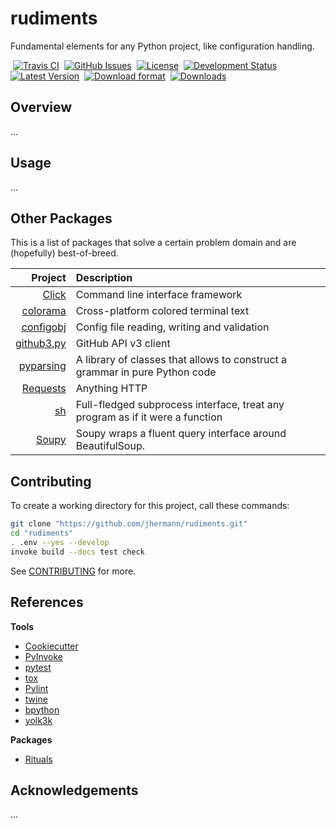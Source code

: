 # rudiments

Fundamental elements for any Python project, like configuration handling.

 [![Travis CI](https://api.travis-ci.org/jhermann/rudiments.svg)](https://travis-ci.org/jhermann/rudiments)
 [![GitHub Issues](https://img.shields.io/github/issues/jhermann/rudiments.svg)](https://github.com/jhermann/rudiments/issues)
 [![License](https://img.shields.io/pypi/l/rudiments.svg)](https://github.com/jhermann/rudiments/blob/master/LICENSE)
 [![Development Status](https://pypip.in/status/rudiments/badge.svg)](https://pypi.python.org/pypi/rudiments/)
 [![Latest Version](https://img.shields.io/pypi/v/rudiments.svg)](https://pypi.python.org/pypi/rudiments/)
 [![Download format](https://pypip.in/format/rudiments/badge.svg)](https://pypi.python.org/pypi/rudiments/)
 [![Downloads](https://img.shields.io/pypi/dw/rudiments.svg)](https://pypi.python.org/pypi/rudiments/)


## Overview

…


## Usage

…


## Other Packages

This is a list of packages that solve a certain problem domain
and are (hopefully) best-of-breed.

Project | Description
----: | :----
[Click](http://click.pocoo.org/) | Command line interface framework
[colorama](https://pypi.python.org/pypi/colorama) | Cross-platform colored terminal text
[configobj](http://configobj.readthedocs.org/en/latest/) | Config file reading, writing and validation
[github3.py](http://github3py.readthedocs.org/) | GitHub API v3 client
[pyparsing](https://pyparsing.wikispaces.com/) | A library of classes that allows to construct a grammar in pure Python code
[Requests](http://docs.python-requests.org/en/latest/) | Anything HTTP
[sh](http://amoffat.github.io/sh/) | Full-fledged subprocess interface, treat any program as if it were a function
[Soupy](http://soupy.readthedocs.org/) | Soupy wraps a fluent query interface around BeautifulSoup.


## Contributing

To create a working directory for this project, call these commands:

```sh
git clone "https://github.com/jhermann/rudiments.git"
cd "rudiments"
. .env --yes --develop
invoke build --docs test check
```

See [CONTRIBUTING](https://github.com/jhermann/rudiments/blob/master/CONTRIBUTING.md) for more.


## References

**Tools**

* [Cookiecutter](http://cookiecutter.readthedocs.org/en/latest/)
* [PyInvoke](http://www.pyinvoke.org/)
* [pytest](http://pytest.org/latest/contents.html)
* [tox](https://tox.readthedocs.org/en/latest/)
* [Pylint](http://docs.pylint.org/)
* [twine](https://github.com/pypa/twine#twine)
* [bpython](http://docs.bpython-interpreter.org/)
* [yolk3k](https://github.com/myint/yolk#yolk)

**Packages**

* [Rituals](https://jhermann.github.io/rituals)


## Acknowledgements

…
